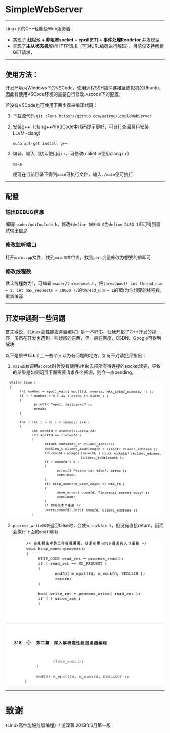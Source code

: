 # SimpleWebServer
- - -
Linux下的C++轻量级Web服务器

* 实现了 **线程池 + 非阻塞socket + epoll(ET) + 事件处理Readctor** 并发模型
* 实现了**主从状态机**解析HTTP请求（可对URL编码进行解码），目前仅支持解析GET请求，
- - -

## 使用方法：
开发环境为Windows下的VSCode，使用远程SSH插件连接至虚拟机的Ubuntu，因此有使用VSCode环境的需要自行修改.vscode下的配置。

若没有VSCode也可使用下面步骤来编译代码：

1. 下载源代码
`git clone https://github.com/uairyu/SimpleWebServer`
2. 安装g++（clang++在VSCode中代码提示更好，可自行查阅资料安装LLVM+clang）

	`sudo apt-get install g++`

3. 编译，输入（默认使用g++，可修改makefile使用clang++）

	`make`

	便可在当前目录下得到`main`可执行文件，输入`./main`便可执行

- - -
## 配置
### 输出DEBUG信息
编辑`header/uniInclude.h`，修改`#define DEBUG 0`为`define DUBG 1`即可得到调试输出信息
### 修改监听端口
打开`main.cpp`文件，找到`main函数`位置，找到`port`变量修改为想要的值即可
### 修改线程数
默认线程数为1，可编辑`header/threadpool.h`，把`threadpool( int thread_num = 1, int max_requests = 10000 );`的`thread_num = 1`的1改为你想要的线程数，重新编译

- - -
## 开发中遇到一些问题
首先得说，《Linux高性能服务器编程》是一本好书，让我开拓了C++开发的视野，虽然在开发也遇到一些疑惑的东西，但一般在百度、CSDN、Google可得到解决

以下是原书15.6节上一些个人认为有问题的地方，如有不对请批评指出：

1. `main函数`调用`accept`时候没有使用while去把所有待连接的socket读完，导致的结果是如果网页下面需要请求多个资源，则会一直pending。

![](https://github.com/uairyu/SimpleWebServer/blob/master/image/bug_accept.png)

2. `process_write函数`返回false时，会使`m_sockfd=-1`，但没有直接return，因而会执行下面的`modfd函数`

![](https://github.com/uairyu/SimpleWebServer/blob/master/image/bug_write_ret.png)

- - -
# 致谢

《Linux高性能服务器编程》/ 游双著 2013年6月第一版
